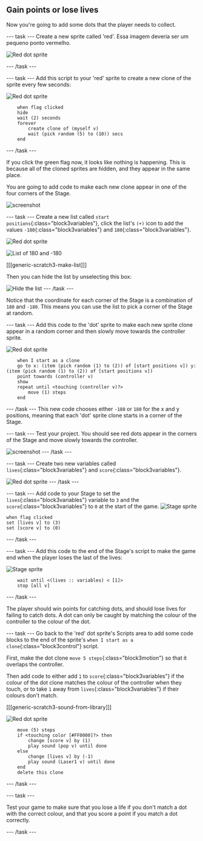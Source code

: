 ## Gain points or lose lives

Now you're going to add some dots that the player needs to collect.

\--- task \--- Create a new sprite called 'red'. Essa imagem deveria ser um pequeno ponto vermelho.

![Red dot sprite](images/dots-red.png)

\--- /task \---

\--- task \--- Add this script to your 'red' sprite to create a new clone of the sprite every few seconds:

![Red dot sprite](images/red-sprite.png)

```blocks3
    when flag clicked
    hide
    wait (2) seconds
    forever
        create clone of (myself v)
        wait (pick random (5) to (10)) secs
    end
```

\--- /task \---

If you click the green flag now, it looks like nothing is happening. This is because all of the cloned sprites are hidden, and they appear in the same place.

You are going to add code to make each new clone appear in one of the four corners of the Stage.

![screenshot](images/dots-start.png)

\--- task \--- Create a new list called `start positions`{:class="block3variables"}, click the list's `(+)` icon to add the values `-180`{:class="block3variables"} and `180`{:class="block3variables"}.

![Red dot sprite](images/red-sprite.png)

![List of 180 and -180](images/dots-list.png)

[[[generic-scratch3-make-list]]]

Then you can hide the list by unselecting this box:

![Hide the list](images/hide-list.png) \--- /task \---

Notice that the coordinate for each corner of the Stage is a combination of `180` and `-180`. This means you can use the list to pick a corner of the Stage at random.

\--- task \--- Add this code to the 'dot' sprite to make each new sprite clone appear in a random corner and then slowly move towards the controller sprite.

![Red dot sprite](images/red-sprite.png)

```blocks3
    when I start as a clone
    go to x: (item (pick random (1) to (2)) of [start positions v]) y: (item (pick random (1) to (2)) of [start positions v])
    point towards (controller v)
    show
    repeat until <touching (controller v)?>
        move (1) steps
    end
```

\--- /task \--- This new code chooses either `-180` or `180` for the x and y positions, meaning that each 'dot' sprite clone starts in a corner of the Stage.

\--- task \--- Test your project. You should see red dots appear in the corners of the Stage and move slowly towards the controller.

![screenshot](images/dots-red-test.png) \--- /task \---

\--- task \--- Create two new variables called `lives`{:class="block3variables"} and `score`{:class="block3variables"}.

![Red dot sprite](images/red-sprite.png) \--- /task \---

\--- task \--- Add code to your Stage to set the `lives`{:class="block3variables"} variable to `3` and the `score`{:class="block3variables"} to `0` at the start of the game. ![Stage sprite](images/stage-sprite.png)

```blocks3
when flag clicked
set [lives v] to (3)
set [score v] to (0)
```

\--- /task \---

\--- task \--- Add this code to the end of the Stage's script to make the game end when the player loses the last of the lives:

![Stage sprite](images/stage-sprite.png)

```blocks3
    wait until <(lives :: variables) < [1]>
    stop [all v]
```

\--- /task \---

The player should win points for catching dots, and should lose lives for failing to catch dots. A dot can only be caught by matching the colour of the controller to the colour of the dot.

\--- task \--- Go back to the 'red' dot sprite's Scripts area to add some code blocks to the end of the sprite's `when I start as a clone`{:class="block3control"} script.

First, make the dot clone `move 5 steps`{:class="block3motion"} so that it overlaps the controller.

Then add code to either add `1` to `score`{:class="block3variables"} if the colour of the dot clone matches the colour of the controller when they touch, or to take `1` away from `lives`{:class="block3variables"} if their colours don't match.

[[[generic-scratch3-sound-from-library]]]

![Red dot sprite](images/red-sprite.png)

```blocks3
    move (5) steps
    if <touching color [#FF0000]?> then
        change [score v] by (1)
        play sound (pop v) until done
    else
        change [lives v] by (-1)
        play sound (Laser1 v) until done
    end
    delete this clone
```

\--- /task \---

\--- task \---

Test your game to make sure that you lose a life if you don't match a dot with the correct colour, and that you score a point if you match a dot correctly.

\--- /task \---